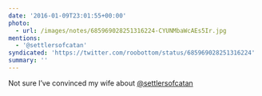 ```yaml
---
date: '2016-01-09T23:01:55+00:00'
photo:
  - url: /images/notes/685969028251316224-CYUNMbaWcAEs5Ir.jpg
mentions:
  - '@settlersofcatan'
syndicated: 'https://twitter.com/roobottom/status/685969028251316224'
summary: ''
---
```

Not sure I’ve convinced my wife about [@settlersofcatan](https://twitter.com/@settlersofcatan) 
